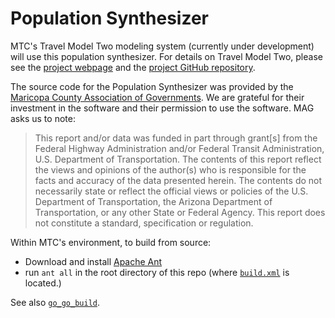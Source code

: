 Population Synthesizer
=======

MTC's Travel Model Two modeling system (currently under development) will use this population synthesizer.  For details on Travel Model Two, please see the [project webpage](http://data.mtc.ca.gov/travel-model-two/) and the [project GitHub repository](https://github.com/MetropolitanTransportationCommission/travel-model-two). 

The source code for the Population Synthesizer was provided by the [Maricopa County Association of Governments](http://www.azmag.gov/). We are grateful for their investment in the software and their permission to use the software. MAG asks us to note:

> This report and/or data was funded in part through grant[s] from the Federal Highway Administration and/or Federal Transit Administration, U.S. Department of Transportation. The contents of this report reflect the views and opinions of the author(s) who is responsible for the facts and accuracy of the data presented herein. The contents do not necessarily state or reflect the official views or policies of the U.S. Department of Transportation, the Arizona Department of Transportation, or any other State or Federal Agency. This report does not constitute a standard, specification or regulation.

Within MTC's environment, to build from source:
* Download and install [Apache Ant](http://ant.apache.org)
* run `ant all` in the root directory of this repo (where [`build.xml`](build.xml) is located.)

See also [`go_go_build`](go_go_build.bat). 



